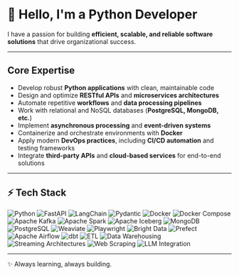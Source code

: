 # 👋 Hello, I'm a Python Developer  

I have a passion for building **efficient, scalable, and reliable software solutions** that drive organizational success.  

---

## Core Expertise  

- Develop robust **Python applications** with clean, maintainable code  
- Design and optimize **RESTful APIs** and **microservices architectures**  
- Automate repetitive **workflows** and **data processing pipelines**  
- Work with relational and NoSQL databases (**PostgreSQL, MongoDB, etc.**)  
- Implement **asynchronous processing** and **event-driven systems**  
- Containerize and orchestrate environments with **Docker**  
- Apply modern **DevOps practices**, including **CI/CD automation** and testing frameworks  
- Integrate **third-party APIs** and **cloud-based services** for end-to-end solutions  

---

## ⚡ Tech Stack  

![Python](https://img.shields.io/badge/Python-3.10%2B-blue)  ![FastAPI](https://img.shields.io/badge/Framework-FastAPI-teal)  ![LangChain](https://img.shields.io/badge/Orchestration-LangChain-yellow)  ![Pydantic](https://img.shields.io/badge/Validation-Pydantic-purple)  ![Docker](https://img.shields.io/badge/Container-Docker-blueviolet)  ![Docker Compose](https://img.shields.io/badge/Container-Docker%20Compose-lightblue)   ![Apache Kafka](https://img.shields.io/badge/Streaming-Apache%20Kafka-orange)  ![Apache Spark](https://img.shields.io/badge/BigData-Apache%20Spark-yellowgreen)  ![Apache Iceberg](https://img.shields.io/badge/DataLake-Apache%20Iceberg-lightgrey)  ![MongoDB](https://img.shields.io/badge/Database-MongoDB-green)  ![PostgreSQL](https://img.shields.io/badge/Database-PostgreSQL-blue)  ![Weaviate](https://img.shields.io/badge/VectorDB-Weaviate-orange)  ![Playwright](https://img.shields.io/badge/Testing-Playwright-brightgreen)  ![Bright Data](https://img.shields.io/badge/Proxy-BrightData-lightgrey)  ![Prefect](https://img.shields.io/badge/Orchestration-Prefect-navy)  ![Apache Airflow](https://img.shields.io/badge/Orchestration-Apache%20Airflow-skyblue)  ![dbt](https://img.shields.io/badge/Transformation-dbt-red)  ![ETL](https://img.shields.io/badge/Data-ETL-yellow)  ![Data Warehousing](https://img.shields.io/badge/Data-Warehousing-brown)  ![Streaming Architectures](https://img.shields.io/badge/Data-Streaming%20Architectures-orange) ![Web Scraping](https://img.shields.io/badge/Data-Web%20Scraping-blueviolet)  ![LLM Integration](https://img.shields.io/badge/AI-LLM%20Integration-darkgreen)  

---

✨ Always learning, always building.  

